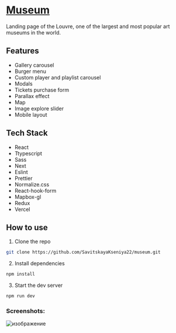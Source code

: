 # [Museum](https://museum-liart.vercel.app/)
Landing page of the Louvre, one of the largest and most popular art museums in the world.

## Features
- Gallery carousel
- Burger menu
- Custom player and playlist carousel
- Modals
- Tickets purchase form
- Parallax effect
- Map
- Image explore slider
- Mobile layout

## Tech Stack
- React
- Ttypescript
- Sass
- Next
- Eslint
- Prettier
- Normalize.css
- React-hook-form
- Mapbox-gl
- Redux
- Vercel


## How to use
1. Clone the repo
``` bash
git clone https://github.com/SavitskayaKseniya22/museum.git
```

2. Install dependencies
``` bash
npm install
```

3. Start the dev server
``` bash
npm run dev
```

### Screenshots: 

![изображение](https://raw.githubusercontent.com/SavitskayaKseniya22/projects-photos/main/photos/museum/screenshots/museum-1280px.png)




